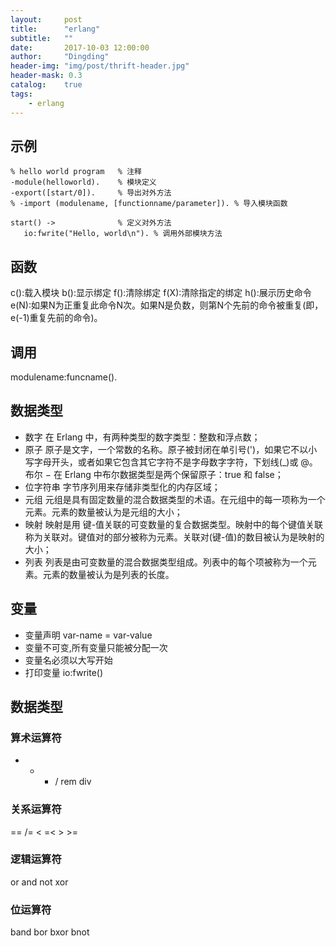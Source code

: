 ```yaml
---
layout:     post
title:      "erlang"
subtitle:   ""
date:       2017-10-03 12:00:00
author:     "Dingding"
header-img: "img/post/thrift-header.jpg"
header-mask: 0.3
catalog:    true
tags:
    - erlang
---
```


## 示例

```
% hello world program   % 注释
-module(helloworld).    % 模块定义
-export([start/0]).     % 导出对外方法 
% -import (modulename, [functionname/parameter]). % 导入模块函数

start() ->              % 定义对外方法
   io:fwrite("Hello, world\n"). % 调用外部模块方法
```

## 函数
c():载入模块
b():显示绑定
f():清除绑定
f(X):清除指定的绑定
h():展示历史命令
e(N):如果N为正重复此命令N次。如果N是负数，则第N个先前的命令被重复(即，e(-1)重复先前的命令)。

## 调用
modulename:funcname().

## 数据类型
* 数字 
在 Erlang 中，有两种类型的数字类型：整数和浮点数；
* 原子 
原子是文字，一个常数的名称。原子被封闭在单引号(')，如果它不以小写字母开头，或者如果它包含其它字符不是字母数字字符，下划线(_)或 @。 布尔 − 在 Erlang 中布尔数据类型是两个保留原子：true 和 false；
* 位字符串 
字节序列用来存储非类型化的内存区域；
* 元组 
元组是具有固定数量的混合数据类型的术语。在元组中的每一项称为一个元素。元素的数量被认为是元组的大小；
* 映射 
映射是用 键-值关联的可变数量的复合数据类型。映射中的每个键值关联称为关联对。键值对的部分被称为元素。关联对(键-值)的数目被认为是映射的大小；
* 列表 
列表是由可变数量的混合数据类型组成。列表中的每个项被称为一个元素。元素的数量被认为是列表的长度。

## 变量
* 变量声明
var-name = var-value
* 变量不可变,所有变量只能被分配一次
* 变量名必须以大写开始
* 打印变量
io:fwrite()


## 数据类型
### 算术运算符
+ - * / rem div

### 关系运算符
== /= < =< > >=

### 逻辑运算符
or  and not xor

### 位运算符
band bor bxor bnot



